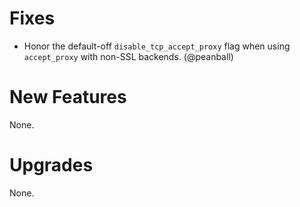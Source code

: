 # Fixes
- Honor the default-off `disable_tcp_accept_proxy` flag when using `accept_proxy` with non-SSL backends. (@peanball)

# New Features
None.

# Upgrades

None.